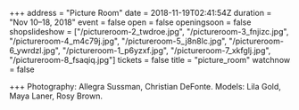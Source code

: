 +++
address = "Picture Room"
date = 2018-11-19T02:41:54Z
duration = "Nov 10–18, 2018"
event = false
open = false
openingsoon = false
shopslideshow = ["/pictureroom-2_twdroe.jpg", "/pictureroom-3_fnjizc.jpg", "/pictureroom-4_m4c79j.jpg", "/pictureroom-5_j8n8lc.jpg", "/pictureroom-6_ywrdzl.jpg", "/pictureroom-1_p6yzxf.jpg", "/pictureroom-7_xkfglj.jpg", "/pictureroom-8_fsaqiq.jpg"]
tickets = false
title = "picture_room"
watchnow = false

+++
Photography: Allegra Sussman, Christian DeFonte. Models: Lila Gold, Maya Laner, Rosy Brown.